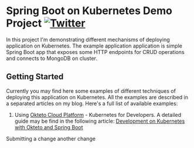 # Spring Boot on Kubernetes Demo Project [![Twitter](https://img.shields.io/twitter/follow/piotr_minkowski.svg?style=social&logo=twitter&label=Follow%20Me)](https://twitter.com/piotr_minkowski)

In this project I'm demonstrating different mechanisms of deploying application on Kubernetes. The example application application is simple Spring Boot app that exposes some HTTP endpoints for CRUD operations and connects to MongoDB on cluster.

## Getting Started 
Currently you may find here some examples of different techniques of deploying this application on Kubernetes. All the examples are described in a separated articles on my blog. Here's a full list of available examples:
1. Using [Okteto Cloud Platform](https://okteto.com/) - Kubernetes for Developers. A detailed guide may be find in the following article: [Development on Kubernetes with Okteto and Spring Boot](https://piotrminkowski.com/2020/06/15/development-on-kubernetes-with-okteto-and-spring-boot/)

Submitting a change
another change
